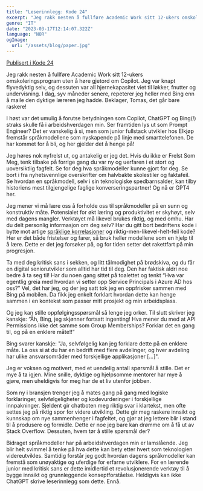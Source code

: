 ```yaml
---
title: "Leserinnlegg: Kode 24"
excerpt: "Jeg rakk nesten å fullføre Academic Work sitt 12-ukers omskoleringsprogram uten å høre gjetord om Copilot. Jeg var knapt flyvedyktig selv, og dessuten var all hjernekapasitet viet til løkker, fnutter og undervisning. I dag, syv måneder senere, repeterer jeg heller med Bing enn å maile den dyktige læreren jeg hadde. Beklager, Tomas, det går bare raskere! I høst var det umulig å forutse betydningen som Copilot, ChatGPT og Bing(!) straks skulle få i arbeidshverdagen min. Ser framtiden lys ut som Prompt Engineer? Det er vanskelig å si, men som junior fullstack utvikler hos Elkjøp fremstår språkmodellene som nyskapende på linje med smarttelefonen. De har kommet for å bli, og her gjelder det å henge på!"
genre: "IT"
date: "2023-03-17T12:14:07.322Z"
language: "NOR"
ogImage:
  url: "/assets/blog/paper.jpg"
---
```


[Publisert i Kode 24](https://www.kode24.no/artikkel/jeg-snakker-heller-med-bing-enn-a-maile-laereren/78775870)

Jeg rakk nesten å fullføre Academic Work sitt 12-ukers omskoleringsprogram uten å høre gjetord om Copilot. Jeg var knapt flyvedyktig selv, og dessuten var all hjernekapasitet viet til løkker, fnutter og undervisning. I dag, syv måneder senere, repeterer jeg heller med Bing enn å maile den dyktige læreren jeg hadde. Beklager, Tomas, det går bare raskere!

I høst var det umulig å forutse betydningen som Copilot, ChatGPT og Bing(!) straks skulle få i arbeidshverdagen min. Ser framtiden lys ut som Prompt Engineer? Det er vanskelig å si, men som junior fullstack utvikler hos Elkjøp fremstår språkmodellene som nyskapende på linje med smarttelefonen. De har kommet for å bli, og her gjelder det å henge på!

Jeg høres nok nyfrelst ut, og antakelig er jeg det. Hvis du ikke er Frelst Som Meg, tenk tilbake på forrige gang du var ny og uerfaren i et stort og uoversiktlig fagfelt. Se for deg hva språkmodeller kunne gjort for deg. Se bort i fra nyhetsvennlige overskrifter om halvbakte skolestiler og faktafeil. Se hvordan en språkmodell, selv i sin teknologiske spedbarnsalder, kan tilby historiens mest tilgjengelige faglige konverseringspartner! Og nå er GPT4 her.

Jeg mener vi må lære oss å forholde oss til språkmodeller på en sunn og konstruktiv måte. Potensialet for økt læring og produktivitet er skyhøyt, selv med dagens mangler. Verktøyet må likevel brukes riktig, og med omhu. Har du delt personlig informasjon om deg selv? Har du gitt bort bedriftens kode i bytte mot artige [språklige korrelasjoner](https://www.newyorker.com/tech/annals-of-technology/chatgpt-is-a-blurry-jpeg-of-the-web) og riktig-men-likevel-helt-feil kode? Her er det både fristelser og farer, så bruk heller modellene som en hjelp til å lære. Dette er det jeg forsøker på, og for tiden setter det rakettfart på min progresjon.

Ta med deg kritisk sans i sekken, og litt tålmodighet på brødskiva, og du får en digital seniorutvikler som alltid har tid til deg. Den har faktisk aldri noe bedre å ta seg til! Har du noen gang sittet på toalettet og tenkt “Hva var egentlig greia med hvordan vi setter opp Service Principals i Azure AD hos oss?” Vel, det har jeg, og der jeg satt tok jeg en oppfrisker sammen med Bing på mobilen. Da fikk jeg enkelt forklart hvordan dette kan henge sammen i en kontekst som passer mitt prosjekt og min arbeidsplass.

Og jeg kan stille oppfølgingsspørsmål så lenge jeg orker. Til slutt skriver jeg kanskje: “Åh, Bing, jeg skjønner fortsatt ingenting! Hva mener du med at API Permissions ikke det samme som Group Memberships? Forklar det en gang til, og på en enklere måte!!”

Bing svarer kanskje: "Ja, selvfølgelig kan jeg forklare dette på en enklere måte. La oss si at du har en bedrift med flere avdelinger, og hver avdeling har ulike ansvarsområder med forskjellige applikasjoner […]".

Jeg er voksen og motivert, med et uendelig antall spørsmål å stille. Det er mye å ta igjen. Mine snille, dyktige og hjelpsomme mentorer har mye å gjøre, men uheldigvis for meg har de et liv utenfor jobben.

Som ny i bransjen trenger jeg å mates gang på gang med logiske forklaringer, selvfølgeligheter og kodevurderinger i forskjellige innpakninger. Sjeldent gir chatboten meg riktig svar i klartekst, men ofte settes jeg på riktig spor for videre utvikling. Dette gir meg raskere innsikt og kunnskap om nye sammenhenger i fagfeltet, og gjør at jeg lettere blir i stand til å produsere og formidle. Dette er noe jeg bare kan drømme om å få ut av Stack Overflow. Dessuten, hvem tør å stille spørsmål der?

Bidraget språkmodeller har på arbeidshverdagen min er lamslående. Jeg blir helt svimmel å tenke på hva dette kan bety etter hvert som teknologien videreutvikles. Samtidig forstår jeg godt hvordan dagens språkmodeller kan fremstå som unøyaktige og uferdige for erfarne utviklere. For en lærende junior med kritisk sans er dette imidlertid et revolusjonerende verktøy til å bygge innsikt og grunnleggende konseptforståelse. Heldigvis kan ikke ChatGPT skrive leserinnlegg som dette. Ennå.
